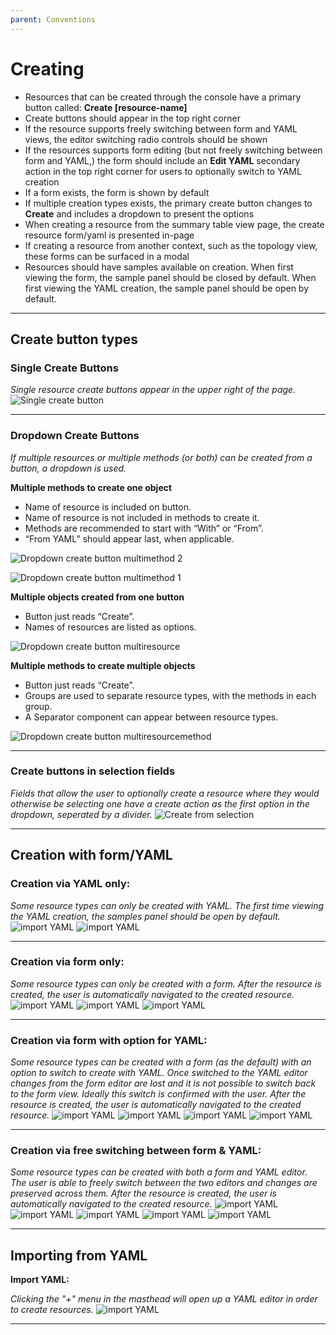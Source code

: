 ```yaml
---
parent: Conventions
---
```


# Creating


+ Resources that can be created through the console have a primary button called: **Create [resource-name]**
+ Create buttons should appear in the top right corner
+ If the resource supports freely switching between form and YAML views, the editor switching radio controls should be shown
+ If the resources supports form editing (but not freely switching between form and YAML,) the form should include an **Edit YAML** secondary action in the top right corner for users to optionally switch to YAML creation
+ If a form exists, the form is shown by default
+ If multiple creation types exists, the primary create button changes to **Create** and includes a dropdown to present the options
+ When creating a resource from the summary table view page, the create resource form/yaml is presented in-page
+ If creating a resource from another context, such as the topology view, these forms can be surfaced in a modal
+ Resources should have samples available on creation. When first viewing the form, the sample panel should be closed by default. When first viewing the YAML creation, the sample panel should be open by default.

---

## Create button types

### Single Create Buttons

*Single resource create buttons appear in the upper right of the page.*
![Single create button](../images/create-button-single.png)

---

### Dropdown Create Buttons

*If multiple resources or multiple methods (or both) can be created from a button, a dropdown is used.*

**Multiple methods to create one object**
- Name of resource is included on button.
- Name of resource is not included in methods to create it.
- Methods are recommended to start with “With” or “From”.
- “From YAML” should appear last, when applicable.

![Dropdown create button multimethod 2](../images/create-button-dropdown-multiMethod2.png)

![Dropdown create button multimethod 1](../images/create-button-dropdown-multiMethod1.png)

**Multiple objects created from one button**
- Button just reads “Create”.
- Names of resources are listed as options.

![Dropdown create button multiresource](../images/create-button-dropdown-multiResource.png)

**Multiple methods to create multiple objects**
- Button just reads “Create”.
- Groups are used to separate resource types, with the methods in each group.
- A Separator component can appear between resource types.

![Dropdown create button multiresourcemethod](../images/create-button-dropdown-multiResourceMethod.png)

---

### Create buttons in selection fields

*Fields that allow the user to optionally create a resource where they would otherwise be selecting one have a create action as the first option in the dropdown, seperated by a divider.*
![Create from selection](../images/create-button-from-selection.png)

---

## Creation with form/YAML

### Creation via YAML only:

*Some resource types can only be created with YAML. The first time viewing the YAML creation, the samples panel should be open by default.*
![import YAML](../images/create-yaml-only1.png)
![import YAML](../images/create-yaml-only2.png)

---

### Creation via form only:

*Some resource types can only be created with a form. After the resource is created, the user is automatically navigated to the created resource.*
![import YAML](../images/create-form-only1.png)
![import YAML](../images/create-form-only2.png)
![import YAML](../images/create-form-only3.png)

---

### Creation via form with option for YAML:

*Some resource types can be created with a form (as the default) with an option to switch to create with YAML. Once switched to the YAML editor changes from the form editor are lost and it is not possible to switch back to the form view. Ideally this switch is confirmed with the user. After the resource is created, the user is automatically navigated to the created resource.*
![import YAML](../images/create-form-then-yaml1.png)
![import YAML](../images/create-form-then-yaml2.png)
![import YAML](../images/create-form-then-yaml3.png)
![import YAML](../images/create-form-then-yaml4.png)

---

### Creation via free switching between form & YAML:

*Some resource types can be created with both a form and YAML editor. The user is able to freely switch between the two editors and changes are preserved across them. After the resource is created, the user is automatically navigated to the created resource.*
![import YAML](../images/create-form-and-yaml1.png)
![import YAML](../images/create-form-and-yaml2.png)
![import YAML](../images/create-form-and-yaml3.png)
![import YAML](../images/create-form-and-yaml4.png)
![import YAML](../images/create-form-and-yaml5.png)

---

## Importing from YAML

**Import YAML:**

*Clicking the "+" menu in the masthead will open up a YAML editor in order to create resources.*
![import YAML](../images/create-yaml-import.png)

---
